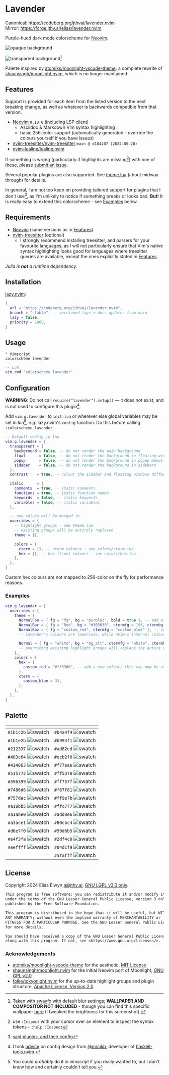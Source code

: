 <!-- SPDX-License-Identifier: LGPL-3.0-only -->
# Lavender

Canonical: <https://codeberg.org/jthvai/lavender.nvim><br />
Mirror: <https://forge.jthv.ai/elias/lavender.nvim>

Purple-hued dark mode colorscheme for [Neovim](https://neovim.io/).

![opaque background](src/readme-assets/opaque.png)

![transparent background](src/readme-assets/transparent.png)[^wallpaper]

[^wallpaper]: Taken with [swayfx](https://github.com/WillPower3309/swayfx) with default blur settings; **WALLPAPER AND
  COMPOSITOR NOT INCLUDED** - though you can find this specific wallpaper [here](https://wallpapercave.com/w/wp6332617)
  (I tweaked the brightness for this screenshot).

Palette inspired by [atomiks/moonlight-vscode-theme](https://github.com/atomiks/moonlight-vscode-theme); a complete
rewrite of [shaunsingh/moonlight.nvim](https://github.com/shaunsingh/moonlight.nvim), which is no longer maintained.

## Features

Support is provided for each item from the listed version to the next breaking change, as well as whatever is
backwards compatible from that version.

- [Neovim](https://neovim.io/) `0.10.0` (including LSP client)
  - Asciidoc & Markdown Vim syntax highlighting
  - basic 256-color support (automatically generated - override the colours yourself if you have issues)
- [nvim-treesitter/nvim-treesitter](https://github.com/nvim-treesitter/nvim-treesitter) `main @ d184407 (2024-05-20)`
- [nvim-lualine/lualine.nvim](https://github.com/nvim-lualine/lualine.nvim)

If something is wrong (particularly if highlights are missing[^inspect]) with one of these, please [submit an
issue](https://codeberg.org/jthvai/lavender.nvim/issues).

Several popular plugins are also supported. See [theme.lua](lua/lavender/theme.lua) (about midway through) for details.

In general, I am not too keen on providing tailored support for plugins that I don't use[^plugins], as I'm unlikely to
notice if something breaks or looks bad. **But!** It is really easy to extend this colorscheme - see
[Examples](#examples) below.

[^plugins]: [said plugins, and their config](https://forge.jthv.ai/elias/nvim-config/src/branch/main/lua/plugins/README.md)
[^inspect]: use `:Inspect` with your cursor over an element to inspect the syntax tokens - `:help :Inspect`

## Requirements

- [Neovim](https://neovim.io/) (same versions as in [Features](#features))
- [nvim-treesitter](https://github.com/nvim-treesitter/nvim-treesitter) (optional)
  - I strongly recommend installing treesitter, and parsers for your favourite languages, as I will not particularly
    ensure that Vim's native syntax highlighting looks good for languages where treesitter queries are available, except
    the ones explicitly stated in [Features](#features).

_Julia is **not** a runtime dependency._

## Installation

[lazy.nvim](https://github.com/folke/lazy.nvim):

```lua
{
  url = "https://codeberg.org/jthvai/lavender.nvim",
  branch = "stable", -- versioned tags + docs updates from main
  lazy = false,
  priority = 1000,
}
```

## Usage

```vim
" Vimscript
colorscheme lavender
```

```lua
-- Lua
vim.cmd "colorscheme lavender"
```

## Configuration

**WARNING**: Do not call `require("lavender").setup()` — it does not exist, and is not used to configure this
plugin[^setup].

Add `vim.g.lavender` to `init.lua` or wherever else global variables may be set in lua[^vimscript], _e.g._ lazy.nvim's
`config` function. Do this before calling `:colorscheme lavender`.

```lua
-- Default config in lua
vim.g.lavender = {
  transparent = {
    background = false, -- do not render the main background
    float      = false, -- do not render the background in floating windows
    popup      = false, -- do not render the background in popup menus
    sidebar    = false, -- do not render the background in sidebars
  },
  contrast    = true, -- colour the sidebar and floating windows differently to the main background

  italic      = {
    comments  = true, -- italic comments
    functions = true, -- italic function names
    keywords  = false, -- italic keywords
    variables = false, -- italic variables
  },

  -- new values will be merged in
  overrides = {
    -- highlight groups - see theme.lua
    -- existing groups will be entirely replaced
    theme = {},

    colors = {
      cterm = {}, -- cterm colours - see colors/cterm.lua
      hex = {}, -- hex (true) colours - see colors/hex.lua
    },
  },
}
```

Custom hex colours are not mapped to 256-color on the fly for performance reasons.

[^setup]: I took [advice](https://mrcjkb.dev/posts/2023-08-22-setup.html) on config design from
  [@mrcjkb](https://github.com/mrcjkb), developer of
  [haskell-tools.nvim](https://github.com/mrcjkb/haskell-tools.nvim).
[^vimscript]: You could _probably_ do it in vimscript if you really wanted to, but I don't know how and certainly
  couldn't tell you.

### Examples

```lua
vim.g.lavender = {
  overrides = {
    theme = {
      NormalFoo = { fg = "fg", bg = "purple3", bold = true }, -- add a new highlight group using lavender's colours
      NormalBar = { fg = "Red", bg = "#303030", ctermfg = 196, ctermbg = 236 }, -- using colours directly
      NormalBaz = { fg = "custom_red", ctermfg = "custom_blue" }, -- using colours added in colour overrides below
      -- lavender's colours are lowercase, while nvim's internal colour names are PascalCase

      Normal = { fg = "white", bg = "bg_alt", ctermfg = "white", ctermbg = "bg_alt" }, -- override a highlight group
      -- overriding existing highlight groups will replace the entire definition
    },
    colors = {
      hex = {
        custom_red = "#ff3300", -- add a new colour; this can now be used in any highlight group
      },
      cterm = {
        custom_blue = 33,
      },
    },
  },
}
```

## Palette

| <!-- -->                                                  | <!-- -->                                                  |
| ---                                                       | ---                                                       |
| `#1b1c2b` ![swatch](https://placehold.co/1/1b1c2b/1b1c2b) | `#b4a4f4` ![swatch](https://placehold.co/1/b4a4f4/b4a4f4) |
| `#1b1e2b` ![swatch](https://placehold.co/1/1b1e2b/1b1e2b) | `#b994f1` ![swatch](https://placehold.co/1/b994f1/b994f1) |
| `#212337` ![swatch](https://placehold.co/1/212337/212337) | `#ad82ed` ![swatch](https://placehold.co/1/ad82ed/ad82ed) |
| `#403c64` ![swatch](https://placehold.co/1/403c64/403c64) | `#ecb2f0` ![swatch](https://placehold.co/1/ecb2f0/ecb2f0) |
| `#414863` ![swatch](https://placehold.co/1/414863/414863) | `#f77eae` ![swatch](https://placehold.co/1/f77eae/f77eae) |
| `#515772` ![swatch](https://placehold.co/1/515772/515772) | `#ff5370` ![swatch](https://placehold.co/1/ff5370/ff5370) |
| `#596399` ![swatch](https://placehold.co/1/596399/596399) | `#ff757f` ![swatch](https://placehold.co/1/ff757f/ff757f) |
| `#7486d6` ![swatch](https://placehold.co/1/7486d6/7486d6) | `#f67f81` ![swatch](https://placehold.co/1/f67f81/f67f81) |
| `#757dac` ![swatch](https://placehold.co/1/757dac/757dac) | `#ff9e7b` ![swatch](https://placehold.co/1/ff9e7b/ff9e7b) |
| `#a19bb5` ![swatch](https://placehold.co/1/a19bb5/a19bb5) | `#ffc777` ![swatch](https://placehold.co/1/ffc777/ffc777) |
| `#a1abe0` ![swatch](https://placehold.co/1/a1abe0/a1abe0) | `#add8e6` ![swatch](https://placehold.co/1/add8e6/add8e6) |
| `#a3ace1` ![swatch](https://placehold.co/1/a3ace1/a3ace1) | `#80cbc4` ![swatch](https://placehold.co/1/80cbc4/80cbc4) |
| `#d6e7f0` ![swatch](https://placehold.co/1/d6e7f0/d6e7f0) | `#59d6b5` ![swatch](https://placehold.co/1/59d6b5/59d6b5) |
| `#e4f3fa` ![swatch](https://placehold.co/1/e4f3fa/e4f3fa) | `#2df4c0` ![swatch](https://placehold.co/1/2df4c0/2df4c0) |
| `#eeffff` ![swatch](https://placehold.co/1/eeffff/eeffff) | `#04d1f9` ![swatch](https://placehold.co/1/04d1f9/04d1f9) |
|                                                           | `#5fafff` ![swatch](https://placehold.co/1/5fafff/5fafff) |

## License

Copyright 2024 Elias Elwyn <a@jthv.ai>, [GNU LGPL v3.0 only](./LICENSE).

```txt
This program is free software: you can redistribute it and/or modify it
under the terms of the GNU Lesser General Public License, version 3 only, as
published by the Free Software Foundation.

This program is distributed in the hope that it will be useful, but WITHOUT
ANY WARRANTY; without even the implied warranty of MERCHANTABILITY or
FITNESS FOR A PARTICULAR PURPOSE. See the GNU Lesser General Public License
for more details.

You should have received a copy of the GNU Lesser General Public License
along with this program. If not, see <https://www.gnu.org/licenses/>.
```

### Acknowledgements

- [atomiks/moonlight-vscode-theme](https://github.com/atomiks/moonlight-vscode-theme) for the aesthetic,
  [MIT License](https://github.com/atomiks/moonlight-vscode-theme/blob/master/LICENSE)
- [shaunsingh/moonlight.nvim](https://github.com/shaunsingh/moonlight.nvim) for the initial Neovim port of Moonlight,
  [GNU GPL v2.0](https://github.com/shaunsingh/moonlight.nvim/blob/pure-lua/LICENSE)
- [folke/tokyonight.nvim](https://github.com/folke/tokyonight.nvim) for the up-to-date highlight groups and plugin
  structure, [Apache License, Version 2.0](https://github.com/folke/tokyonight.nvim/blob/main/LICENSE)
